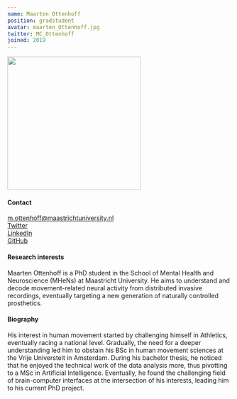 ```yaml
---
name: Maarten Ottenhoff
position: gradstudent
avatar: maarten_Ottenhoff.jpg
twitter: MC_Ottenhoff
joined: 2019
---
```


<img width="300" src="{{site.baseurl}}/images/people/{{page.avatar}}" data-action="zoom">

#### Contact
<i class="fa fa-envelope-o"></i> m.ottenhoff@maastrichtuniversity.nl <br>
<a href="https://twitter.com/MC_Ottenhoff"> <i class="fa fa-twitter"></i> Twitter </a><br>
<a href="https://www.linkedin.com/in/maarten-ottenhoff-435b89b7/"> <i class="fa fa-linkedin"></i> LinkedIn </a><br>
<a href="https://github.com/mottenhoff"> <i class="fa fa-github"></i> GitHub </a><br>

#### Research interests
Maarten Ottenhoff is a PhD student in the School of Mental Health and Neuroscience (MHeNs) at Maastricht University. He aims to understand and decode movement-related neural activity from distributed invasive recordings, eventually targeting a new generation of naturally controlled prosthetics. 


#### Biography
His interest in human movement started by challenging himself in Athletics, eventually racing a national level. Gradually, the need for a deeper understanding led him to obstain his BSc in human movement sciences at the Vrije Universteit in Amsterdam. During his bachelor thesis, he noticed that he enjoyed the technical work of the data analysis more, thus pivotting to a MSc in Artificial Intelligence. Eventually, he found the challenging field of brain-computer interfaces at the intersection of his interests, leading him to his current PhD project.